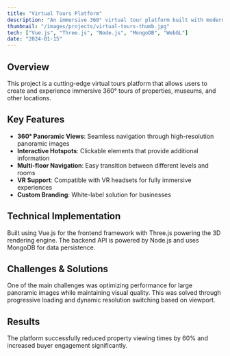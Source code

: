 ```yaml
---
title: "Virtual Tours Platform"
description: "An immersive 360° virtual tour platform built with modern web technologies"
thumbnail: "/images/projects/virtual-tours-thumb.jpg"
tech: ["Vue.js", "Three.js", "Node.js", "MongoDB", "WebGL"]
date: "2024-01-15"
---
```


## Overview

This project is a cutting-edge virtual tours platform that allows users to create and experience immersive 360° tours of properties, museums, and other locations.

## Key Features

- **360° Panoramic Views**: Seamless navigation through high-resolution panoramic images
- **Interactive Hotspots**: Clickable elements that provide additional information
- **Multi-floor Navigation**: Easy transition between different levels and rooms
- **VR Support**: Compatible with VR headsets for fully immersive experiences
- **Custom Branding**: White-label solution for businesses

## Technical Implementation

Built using Vue.js for the frontend framework with Three.js powering the 3D rendering engine. The backend API is powered by Node.js and uses MongoDB for data persistence.

## Challenges & Solutions

One of the main challenges was optimizing performance for large panoramic images while maintaining visual quality. This was solved through progressive loading and dynamic resolution switching based on viewport.

## Results

The platform successfully reduced property viewing times by 60% and increased buyer engagement significantly.
